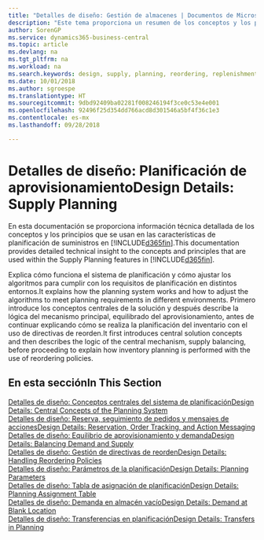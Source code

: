 ```yaml
---
title: "Detalles de diseño: Gestión de almacenes | Documentos de Microsoft"
description: "Este tema proporciona un resumen de los conceptos y los principios que se usan en las características de planificación de suministros en Business Central."
author: SorenGP
ms.service: dynamics365-business-central
ms.topic: article
ms.devlang: na
ms.tgt_pltfrm: na
ms.workload: na
ms.search.keywords: design, supply, planning, reordering, replenishment
ms.date: 10/01/2018
ms.author: sgroespe
ms.translationtype: HT
ms.sourcegitcommit: 9dbd92409ba02281f008246194f3ce0c53e4e001
ms.openlocfilehash: 92496f25d354dd766acd8d301546a5bf4f36c1e3
ms.contentlocale: es-mx
ms.lasthandoff: 09/28/2018

---
```

# <a name="design-details-supply-planning"></a><span data-ttu-id="fb3fc-103">Detalles de diseño: Planificación de aprovisionamiento</span><span class="sxs-lookup"><span data-stu-id="fb3fc-103">Design Details: Supply Planning</span></span>
<span data-ttu-id="fb3fc-104">En esta documentación se proporciona información técnica detallada de los conceptos y los principios que se usan en las características de planificación de suministros en [!INCLUDE[d365fin](includes/d365fin_md.md)].</span><span class="sxs-lookup"><span data-stu-id="fb3fc-104">This documentation provides detailed technical insight to the concepts and principles that are used within the Supply Planning features in [!INCLUDE[d365fin](includes/d365fin_md.md)].</span></span>  

<span data-ttu-id="fb3fc-105">Explica cómo funciona el sistema de planificación y cómo ajustar los algoritmos para cumplir con los requisitos de planificación en distintos entornos.</span><span class="sxs-lookup"><span data-stu-id="fb3fc-105">It explains how the planning system works and how to adjust the algorithms to meet planning requirements in different environments.</span></span> <span data-ttu-id="fb3fc-106">Primero introduce los conceptos centrales de la solución y después describe la lógica del mecanismo principal, equilibrado del aprovisionamiento, antes de continuar explicando cómo se realiza la planificación del inventario con el uso de directivas de reorden.</span><span class="sxs-lookup"><span data-stu-id="fb3fc-106">It first introduces central solution concepts and then describes the logic of the central mechanism, supply balancing, before proceeding to explain how inventory planning is performed with the use of reordering policies.</span></span>  

## <a name="in-this-section"></a><span data-ttu-id="fb3fc-107">En esta sección</span><span class="sxs-lookup"><span data-stu-id="fb3fc-107">In This Section</span></span>  
[<span data-ttu-id="fb3fc-108">Detalles de diseño: Conceptos centrales del sistema de planificación</span><span class="sxs-lookup"><span data-stu-id="fb3fc-108">Design Details: Central Concepts of the Planning System</span></span>](design-details-central-concepts-of-the-planning-system.md)  
[<span data-ttu-id="fb3fc-109">Detalles de diseño: Reserva, seguimiento de pedidos y mensajes de acciones</span><span class="sxs-lookup"><span data-stu-id="fb3fc-109">Design Details: Reservation, Order Tracking, and Action Messaging</span></span>](design-details-reservation-order-tracking-and-action-messaging.md)  
[<span data-ttu-id="fb3fc-110">Detalles de diseño: Equilibrio de aprovisionamiento y demanda</span><span class="sxs-lookup"><span data-stu-id="fb3fc-110">Design Details: Balancing Demand and Supply</span></span>](design-details-balancing-demand-and-supply.md)  
[<span data-ttu-id="fb3fc-111">Detalles de diseño: Gestión de directivas de reorden</span><span class="sxs-lookup"><span data-stu-id="fb3fc-111">Design Details: Handling Reordering Policies</span></span>](design-details-handling-reordering-policies.md)  
[<span data-ttu-id="fb3fc-112">Detalles de diseño: Parámetros de la planificación</span><span class="sxs-lookup"><span data-stu-id="fb3fc-112">Design Details: Planning Parameters</span></span>](design-details-planning-parameters.md)  
[<span data-ttu-id="fb3fc-113">Detalles de diseño: Tabla de asignación de planificación</span><span class="sxs-lookup"><span data-stu-id="fb3fc-113">Design Details: Planning Assignment Table</span></span>](design-details-planning-assignment-table.md)  
[<span data-ttu-id="fb3fc-114">Detalles de diseño: Demanda en almacén vacío</span><span class="sxs-lookup"><span data-stu-id="fb3fc-114">Design Details: Demand at Blank Location</span></span>](design-details-demand-at-blank-location.md)  
[<span data-ttu-id="fb3fc-115">Detalles de diseño: Transferencias en planificación</span><span class="sxs-lookup"><span data-stu-id="fb3fc-115">Design Details: Transfers in Planning</span></span>](design-details-transfers-in-planning.md)

